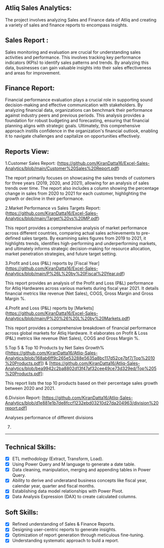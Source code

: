 Atliq Sales Analytics:
-------------------------------------------------------
The project involves analyzing Sales and Finance data of Atliq and creating a variety of sales and finance reports to encompass insights.


## Sales Report :

Sales monitoring and evaluation are crucial for understanding sales activities and performance. This involves tracking key performance indicators (KPIs) to identify sales patterns and trends. By analyzing this data, businesses can gain valuable insights into their sales effectiveness and areas for improvement.

## Finance Report:

Financial performance evaluation plays a crucial role in supporting sound decision-making and effective communication with stakeholders. By analyzing financial data, organizations can benchmark their performance against industry peers and previous periods. This analysis provides a foundation for robust budgeting and forecasting, ensuring that financial planning aligns with strategic goals. Ultimately, this comprehensive approach instills confidence in the organization's financial outlook, enabling it to navigate challenges and capitalize on opportunities effectively.

Reports View:
--------------------------------------------------------------------------------

1.Customer Sales Report: (https://github.com/KiranDatta16/Excel-Sales-Analytics/blob/main/Customer%20Sales%20Report.pdf)

The report primarily focuses on showcasing the sales trends of customers for three years (2019, 2020, and 2021), allowing for an analysis of sales trends over time. The report also includes a column showing the percentage change in sales from 2020 to 2021 for each customer, highlighting the growth or decline in their performance.

2.Market Performance vs Sales Targets Report: (https://github.com/KiranDatta16/Excel-Sales-Analytics/blob/main/Target%20vs%20MP.pdf)

This report provides a comprehensive analysis of market performance across different countries, comparing actual sales achievements to pre-defined sales targets. By examining sales figures from 2019 to 2021, it highlights trends, identifies high-performing and underperforming markets, and ultimately informs strategic decision-making for resource allocation, market penetration strategies, and future target setting.

3.Profit and Loss (P&L) reports by [Fiscal Year] (https://github.com/KiranDatta16/Excel-Sales-Analytics/blob/main/P%26L%20by%20Fiscal%20Year.pdf)

This report provides an analysis of the Profit and Loss (P&L) performance for Atliq Hardwares across various markets during fiscal year 2021. It details financial metrics like revenue (Net Sales), COGS, Gross Margin and Gross Margin %. 

4.Profit and Loss (P&L) reports by [Markets] (https://github.com/KiranDatta16/Excel-Sales-Analytics/blob/main/P%20%26%20L%20by%20Markets.pdf)

This report provides a comprehensive breakdown of financial performance across global markets for Atliq Hardware. It elaborates on Profit & Loss (P&L) metrics like revenue (Net Sales), COGS and Gross Margin %. 

5.Top 5 & Top 10 Products by Net Sales Growth% ([https://github.com/KiranDatta16/Atliq-Sales-Analytics/blob/168ab6ff9c265e53288e5635a8bc117d52ce7bf7/Top%2010%20Products.pdf]) & [https://github.com/KiranDatta16/Atliq-Sales-Analytics/blob/bea9942c2ba8802d13f47af32cee49ce73d329ed/Top%205%20Products.pdf]:

This report lists the top 10 products based on their percentage sales growth between 2020 and 2021.

6.Division Report: [https://github.com/KiranDatta16/Atliq-Sales-Analytics/blob/d1e881e1b7de8fccf1232ebd03210d27da204963/division%20report.pdf]

Analyses performance of different divisions

7.
       

--------------------------------------------------------------
## Technical Skills:
- [x]	ETL methodology (Extract, Transform, Load).
- [x]	Using Power Query and M language to generate a date table.
- [x]	Data cleaning, manipulation, merging and appending tables in Power Query.
- [x]	Ability to derive and underatand business concepts like fiscal year, calendar year, quarter and fiscal months.
- [x]	Establishing data model relationships with Power Pivot.
- [x]	Data Analysis Expression (DAX) to create calculated columns.

## Soft Skills:
- [x]	Refined understanding of Sales & Finance Reports.
- [x]	Designing user-centric reports to generate insights.
- [x]	Optimization of report generation through meticulous fine-tuning.
- [x]	Understanding systematic approach to buld a report.
